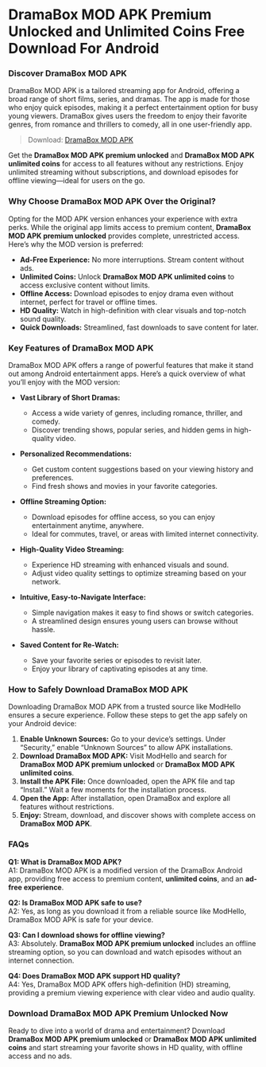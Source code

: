 # DramaBox MOD APK Premium Unlocked and Unlimited Coins Free Download For Android

### Discover DramaBox MOD APK

DramaBox MOD APK is a tailored streaming app for Android, offering a broad range of short films, series, and dramas. The app is made for those who enjoy quick episodes, making it a perfect entertainment option for busy young viewers. DramaBox gives users the freedom to enjoy their favorite genres, from romance and thrillers to comedy, all in one user-friendly app.

>Download: [DramaBox MOD APK](https://modhello.com/dramabox/)

Get the **DramaBox MOD APK premium unlocked** and **DramaBox MOD APK unlimited coins** for access to all features without any restrictions. Enjoy unlimited streaming without subscriptions, and download episodes for offline viewing—ideal for users on the go.

### Why Choose DramaBox MOD APK Over the Original?

Opting for the MOD APK version enhances your experience with extra perks. While the original app limits access to premium content, **DramaBox MOD APK premium unlocked** provides complete, unrestricted access. Here’s why the MOD version is preferred:

- **Ad-Free Experience:** No more interruptions. Stream content without ads.
- **Unlimited Coins:** Unlock **DramaBox MOD APK unlimited coins** to access exclusive content without limits.
- **Offline Access:** Download episodes to enjoy drama even without internet, perfect for travel or offline times.
- **HD Quality:** Watch in high-definition with clear visuals and top-notch sound quality.
- **Quick Downloads:** Streamlined, fast downloads to save content for later.

### Key Features of DramaBox MOD APK

DramaBox MOD APK offers a range of powerful features that make it stand out among Android entertainment apps. Here’s a quick overview of what you’ll enjoy with the MOD version:

- **Vast Library of Short Dramas:**
  - Access a wide variety of genres, including romance, thriller, and comedy.
  - Discover trending shows, popular series, and hidden gems in high-quality video.
  
- **Personalized Recommendations:**
  - Get custom content suggestions based on your viewing history and preferences.
  - Find fresh shows and movies in your favorite categories.

- **Offline Streaming Option:**
  - Download episodes for offline access, so you can enjoy entertainment anytime, anywhere.
  - Ideal for commutes, travel, or areas with limited internet connectivity.

- **High-Quality Video Streaming:**
  - Experience HD streaming with enhanced visuals and sound.
  - Adjust video quality settings to optimize streaming based on your network.

- **Intuitive, Easy-to-Navigate Interface:**
  - Simple navigation makes it easy to find shows or switch categories.
  - A streamlined design ensures young users can browse without hassle.

- **Saved Content for Re-Watch:**
  - Save your favorite series or episodes to revisit later.
  - Enjoy your library of captivating episodes at any time.

### How to Safely Download DramaBox MOD APK

Downloading DramaBox MOD APK from a trusted source like ModHello ensures a secure experience. Follow these steps to get the app safely on your Android device:

1. **Enable Unknown Sources:** Go to your device’s settings. Under “Security,” enable “Unknown Sources” to allow APK installations.
2. **Download DramaBox MOD APK:** Visit ModHello and search for **DramaBox MOD APK premium unlocked** or **DramaBox MOD APK unlimited coins**.
3. **Install the APK File:** Once downloaded, open the APK file and tap “Install.” Wait a few moments for the installation process.
4. **Open the App:** After installation, open DramaBox and explore all features without restrictions.
5. **Enjoy:** Stream, download, and discover shows with complete access on **DramaBox MOD APK**.

### FAQs

**Q1: What is DramaBox MOD APK?**  
A1: DramaBox MOD APK is a modified version of the DramaBox Android app, providing free access to premium content, **unlimited coins**, and an **ad-free experience**.

**Q2: Is DramaBox MOD APK safe to use?**  
A2: Yes, as long as you download it from a reliable source like ModHello, DramaBox MOD APK is safe for your device.

**Q3: Can I download shows for offline viewing?**  
A3: Absolutely. **DramaBox MOD APK premium unlocked** includes an offline streaming option, so you can download and watch episodes without an internet connection.

**Q4: Does DramaBox MOD APK support HD quality?**  
A4: Yes, DramaBox MOD APK offers high-definition (HD) streaming, providing a premium viewing experience with clear video and audio quality.

### Download DramaBox MOD APK Premium Unlocked Now

Ready to dive into a world of drama and entertainment? Download **DramaBox MOD APK premium unlocked** or **DramaBox MOD APK unlimited coins** and start streaming your favorite shows in HD quality, with offline access and no ads.
